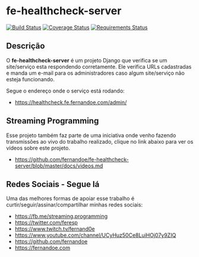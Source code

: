 # fe-healthcheck-server

[![Build Status](https://travis-ci.org/fernandoe/fe-healthcheck-server.svg?branch=master)](https://travis-ci.org/fernandoe/fe-healthcheck-server)
[![Coverage Status](https://coveralls.io/repos/github/fernandoe/fe-healthcheck-server/badge.svg?branch=master)](https://coveralls.io/github/fernandoe/fe-healthcheck-server?branch=master)
[![Requirements Status](https://requires.io/github/fernandoe/fe-healthcheck-server/requirements.svg?branch=master)](https://requires.io/github/fernandoe/fe-healthcheck-server/requirements/?branch=master)

## Descrição

O **fe-healthcheck-server** é um projeto Django que verifica se um site/serviço esta respondendo corretamente. Ele
verifica URLs cadastradas e manda um e-mail para os administradores caso algum site/serviço não esteja funcionando.

Segue o endereço onde o serviço está rodando:

* https://healthcheck.fe.fernandoe.com/admin/


## Streaming Programming

Esse projeto também faz parte de uma iniciativa onde venho fazendo transmissões ao vivo do trabalho realizado, clique no
link abaixo para ver os vídeos sobre este projeto.

* https://github.com/fernandoe/fe-healthcheck-server/blob/master/docs/videos.md


## Redes Sociais - Segue lá

Uma das melhores formas de apoiar esse trabalho é curtir/seguir/assinar/compartilhar minhas redes sociais:

* https://fb.me/streaming.programming
* https://twitter.com/feresp
* https://www.twitch.tv/fernand0e
* https://www.youtube.com/channel/UCyHuz50Ce8LuiHOj07y9ZIQ
* https://github.com/fernandoe
* https://fernandoe.com
